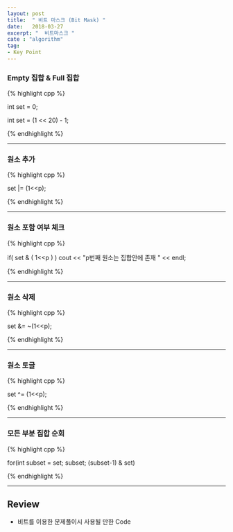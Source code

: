 ```yaml
---
layout: post
title:  " 비트 마스크 (Bit Mask) "
date:   2018-03-27
excerpt: "  비트마스크 "
cate : "algorithm"
tag:
- Key Point
---
```



### Empty 집합 & Full 집합 


{% highlight cpp %}

int set = 0;
    
int set = (1 << 20) - 1;
 
{% endhighlight %}

---

### 원소 추가

{% highlight cpp %}

set |= (1<<p);
 
{% endhighlight %}

---

### 원소 포함 여부 체크

{% highlight cpp %}

if( set & ( 1<<p ) )
        cout << "p번째 원소는 집합안에 존재 " << endl;
 
{% endhighlight %}


---


### 원소 삭제

{% highlight cpp %}

set &= ~(1<<p);
 
{% endhighlight %}

---

### 원소 토글

{% highlight cpp %}

set ^= (1<<p);
 
{% endhighlight %}

---

### 모든 부분 집합 순회

{% highlight cpp %}

for(int subset = set; subset; (subset-1) & set)
 
{% endhighlight %}

---


## Review

* 비트를 이용한 문제풀이시 사용될 만한 Code

